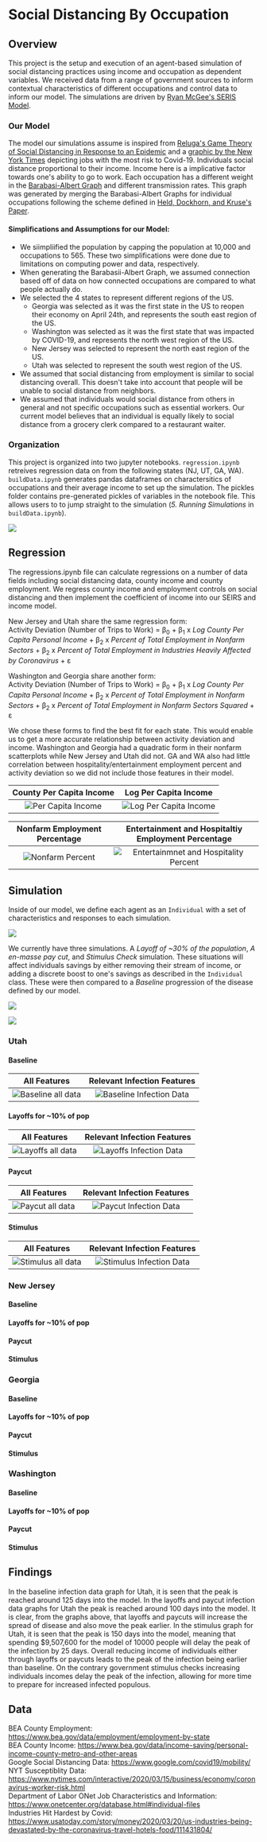 # Social Distancing By Occupation

## Overview
This project is the setup and execution of an agent-based simulation of social distancing practices using income and occupation as dependent variables. We received data from a range of government sources to inform contextual characteristics of different occupations and control data to inform our model. The simulations are driven by [Ryan McGee's SERIS Model](https://github.com/ryansmcgee/seirsplus).

### Our Model
The model our simulations assume is inspired from [Reluga's Game Theory of Social Distancing in Response to an Epidemic](https://www.ncbi.nlm.nih.gov/pmc/articles/PMC2877723/) and a [graphic by the New York Times](https://www.nytimes.com/interactive/2020/03/15/business/economy/coronavirus-worker-risk.html) depicting jobs with the most risk to Covid-19. Individuals social distance proportional to their income. Income here is a implicative factor towards one's ability to go to work. Each occupation has a different weight in the [Barabasi-Albert Graph](https://en.wikipedia.org/wiki/Barab%C3%A1si%E2%80%93Albert_model) and different transmission rates. This graph was generated by merging the Barabasi-Albert Graphs for individual occupations following the scheme defined in [Held, Dockhorn, and Kruse's Paper](https://www.researchgate.net/publication/271200973_On_Merging_and_Dividing_of_Barabasi-Albert-Graphs).

#### Simplifications and Assumptions for our Model:
- We siimpliified the population by capping the population at 10,000 and occupations to 565. These two simplifications were done due to limitations on computing power and data, respectively.
- When generating the Barabasii-Albert Graph, we assumed connection based off of data on how connected occupations are compared to what people actually do.
- We selected the 4 states to represent different regions of the US. 
	- Georgia was selected as it was the first state in the US to reopen their economy on April 24th, and represents the south east region of the US.
	- Washington was selected as it was the first state that was impacted by COVID-19, and represents the north west region of the US.
	- New Jersey was selected to represent the north east region of the US.
	- Utah was selected to represent the south west region of the US.
- We assumed that social distancing from employment is similar to social distancing overall. This doesn't take into account that people will be unable to social distance from neighbors.
- We assumed that individuals would social distance from others in general and not specific occupations such as essential workers. Our current model believes that an individual is equally likely to social distance from a grocery clerk compared to a restaurant waiter.

### Organization
This project is organized into two jupyter notebooks. `regression.ipynb` retreives regression data on from the following states (NJ, UT, GA, WA). `buildData.ipynb` generates pandas dataframes on charactersitics of occupations and their average income to set up  the simulation. The pickles folder contains pre-generated pickles of variables in the notebook file. This allows users to to jump straight to the simulation (*5. Running Simulations* in `buildData.ipynb`).   

![](images/DataDiagram.png)

## Regression
The regressions.ipynb file can calculate regressions on a number of data fields including social distancing data, county income and county employment. We regress county income and employment controls on social distancing and then implement the coefficient of income into our SEIRS and income model.

New Jersey and Utah share the same regression form:  
Activity Deviation (Number of Trips to Work) = &beta;<sub>0</sub> + &beta;<sub>1</sub> x *Log County Per Capita Personal Income*  + &beta;<sub>2</sub> x *Percent of Total Employment in Nonfarm Sectors* + &beta;<sub>2</sub> x *Percent of Total Employment in Industries Heavily Affected by Coronavirus* + &epsilon;

Washington and Georgia share another form:  
Activity Deviation (Number of Trips to Work) = &beta;<sub>0</sub> + &beta;<sub>1</sub> x *Log County Per Capita Personal Income*  + &beta;<sub>2</sub> x *Percent of Total Employment in Nonfarm Sectors* + &beta;<sub>2</sub> x *Percent of Total Employment in Nonfarm Sectors Squared*  + &epsilon;

We chose these forms to find the best fit for each state. This would enable us to get a more accurate relationship between activity deviation and income. Washington and Georgia had a quadratic form in their nonfarm scatterplots while New Jersey and Utah did not. GA and WA also had little correlation between hospitality/entertainment employment percent and activity deviation so we did not include those features in their model.

County Per Capita Income           |  Log Per Capita Income
:-------------------------:|:-------------------------:
![Per Capita Income](images/percap_income.png)  |  ![Log Per Capita Income](images/log_income.png)

Nonfarm Employment Percentage           |  Entertainment and Hospitaltiy Employment Percentage
:-------------------------:|:-------------------------:
![Nonfarm Percent](images/nonfarm.png)  |  ![Entertainmnet and Hospitality Percent](images/entHosp_pct.png)

## Simulation
Inside of our model, we define each agent as an `Individual` with a set of characteristics and responses to each simulation.

![](images/Individual.png)


We currently have three simulations. A *Layoff of ~30% of the population*, *A en-masse pay cut*, and *Stimulus Check* simulation. These situations will affect individuals savings by either removing their stream of income, or adding a discrete boost to one's savings as described in the `Individual` class. These were then compared to a *Baseline* progression of the disease defined by our model.

![](images/SEIRS.png)

![](images/Simulation.png)

### Utah

#### Baseline
All Features             |  Relevant Infection Features
:-------------------------:|:-------------------------:
![Baseline all data](images/baseline_showAll.png)  |  ![Baseline Infection Data](images/baseline_showInfected.png)

#### Layoffs for ~10% of pop
All Features             |  Relevant Infection Features
:-------------------------:|:-------------------------:
![Layoffs all data](images/layoff_showAll.png)  |  ![Layoffs Infection Data](images/layoff_showInfected.png)

#### Paycut
All Features             |  Relevant Infection Features
:-------------------------:|:-------------------------:
![Paycut all data](images/paycut_showAll.png)  |  ![Paycut Infection Data](images/paycut_showInfected.png)

#### Stimulus
All Features             |  Relevant Infection Features
:-------------------------:|:-------------------------:
![Stimulus all data](images/stimulus_showAll.png)  |  ![Stimulus Infection Data](images/stimulus_showInfected.png)

### New Jersey
#### Baseline

#### Layoffs for ~10% of pop


#### Paycut


#### Stimulus


### Georgia
#### Baseline

#### Layoffs for ~10% of pop


#### Paycut


#### Stimulus

### Washington
#### Baseline

#### Layoffs for ~10% of pop


#### Paycut


#### Stimulus

## Findings
In the baseline infection data graph for Utah, it is seen that the peak is reached around 125 days into the model. In the layoffs and paycut infection data graphs for Utah the peak is reached around 100 days into the model. It is clear, from the graphs above, that layoffs and paycuts will increase the spread of disease and also move the peak earlier. In the stimulus graph for Utah, it is seen that the peak is 150 days into the model, meaning that spending $9,507,600 for the model of 10000 people will delay the peak of the infection by 25 days. Overall reducing income of individuals either through layoffs or paycuts leads to the peak of the infection being earlier than baseline. On the contrary government stimulus checks increasing individuals incomes delay the peak of the infection, allowing for more time to prepare for increased infected populous.

## Data
BEA County Employment: https://www.bea.gov/data/employment/employment-by-state<br/>
BEA County Income: https://www.bea.gov/data/income-saving/personal-income-county-metro-and-other-areas  \
Google Social Distancing Data: https://www.google.com/covid19/mobility/  \
NYT Susceptiblity Data: https://www.nytimes.com/interactive/2020/03/15/business/economy/coronavirus-worker-risk.html  \
Department of Labor ONet Job Characteristics and Information: https://www.onetcenter.org/database.html#individual-files<br/>
Industries Hit Hardest by Covid: https://www.usatoday.com/story/money/2020/03/20/us-industries-being-devastated-by-the-coronavirus-travel-hotels-food/111431804/
